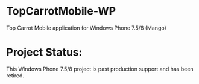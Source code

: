 # TopCarrotMobile-WP
Top Carrot Mobile application for Windows Phone 7.5/8 (Mango)

# Project Status:
This Windows Phone 7.5/8 project is past production support and has been retired.
